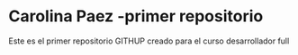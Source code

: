 # Carolina Paez -primer repositorio
Este es el primer repositorio GITHUP creado para el curso desarrollador full 
